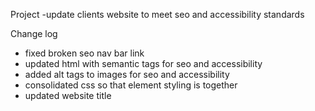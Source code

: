 

Project
-update clients website to meet seo and accessibility standards 


Change log
- fixed broken seo nav bar link
- updated html with semantic tags for seo and accessibility  
- added alt tags to images for seo and accessibility 
- consolidated css so that element styling is together
- updated website title




